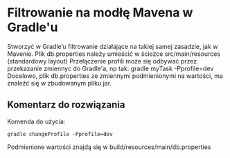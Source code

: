 # Filtrowanie na modłę Mavena w Gradle'u

Stworzyć w Gradle’u filtrowanie działające na takiej samej zasadzie, jak w Mavenie.
Plik db.properties należy umieścić w ścieżce src/main/resources (standardowy layout)
Przełączenie profili może się odbywać przez przekazanie zmiennyc do Gradle'a, np tak: gradle myTask -Pprofile=dev
Docelowo, plik db.properties ze zmiennymi podmienionymi na wartości, ma znaleźć się w zbudowanym pliku jar.

## Komentarz do rozwiązania

Komenda do użycia:

    gradle changeProfile -Pprofile=dev
    
Podmienione wartości znajdą się w build/resources/main/db.properties
